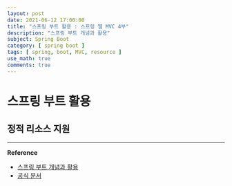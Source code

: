 ```yaml
---
layout: post
date: 2021-06-12 17:00:00
title: "스프링 부트 활용 : 스프링 웹 MVC 4부"
description: "스프링 부트 개념과 활용"
subject: Spring Boot
category: [ spring boot ]
tags: [ spring, boot, MVC, resource ]
use_math: true
comments: true
---
```


# 스프링 부트 활용

## 정적 리소스 지원



---
**Reference**
+ [스프링 부트 개념과 활용](https://inf.run/Xny5)
+ [공식 문서](https://docs.spring.io/spring-boot/docs/2.0.3.RELEASE/reference/htmlsingle/)
